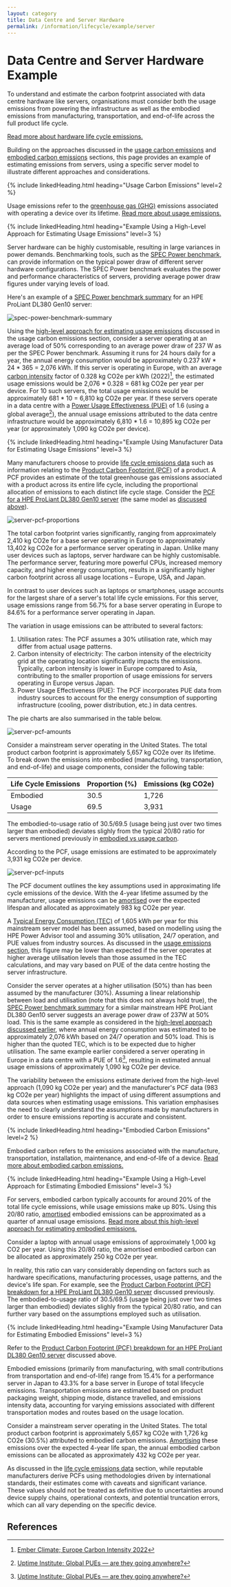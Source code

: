 ```yaml
---
layout: category
title: Data Centre and Server Hardware
permalink: /information/lifecycle/example/server
---
```


# Data Centre and Server Hardware Example

To understand and estimate the carbon footprint associated with data centre hardware like servers, organisations must consider both the usage emissions from powering the infrastructure as well as the embodied emissions from manufacturing, transportation, and end-of-life across the full product life cycle.

[Read more about hardware life cycle emissions.](../../lifecycle)

Building on the approaches discussed in the [usage carbon emissions](../usage) and [embodied carbon emissions](../embodied) sections, this page provides an example of estimating emissions from servers, using a specific server model to illustrate different approaches and considerations.

{% include linkedHeading.html heading="Usage Carbon Emissions" level=2 %}

Usage emissions refer to the [greenhouse gas (GHG)](/glossary#greenhouse-gases-ghgs) emissions associated with operating a device over its lifetime. [Read more about usage emissions.](../usage)

{% include linkedHeading.html heading="Example Using a High-Level Approach for Estimating Usage Emissions" level=3 %}

Server hardware can be highly customisable, resulting in large variances in power demands. Benchmarking tools, such as the [SPEC Power benchmark](/resources#spec-power-benchmark), can provide information on the typical power draw of different server hardware configurations. The SPEC Power benchmark evaluates the power and performance characteristics of servers, providing average power draw figures under varying levels of load. 

Here's an example of a [SPEC Power benchmark summary](https://www.spec.org/power_ssj2008/results/res2018q3/power_ssj2008-20180828-00850.html) for an HPE ProLiant DL380 Gen10 server:

![spec-power-benchmark-summary](/assets/images/spec-power-benchmark-summary.PNG)

Using the [high-level approach for estimating usage emissions](../usage#a-high-level-approach-for-estimating-usage-emissions) discussed in the usage carbon emissions section, consider a server operating at an average load of 50% corresponding to an average power draw of 237 W as per the SPEC Power benchmark. Assuming it runs for 24 hours daily for a year, the annual energy consumption would be approximately 0.237 kW * 24 * 365 = 2,076 kWh. If this server is operating in Europe, with an average [carbon intensity](/glossary#carbon-intensity) factor of 0.328 kg CO2e per kWh (2022)[^ember], the estimated usage emissions would be 2,076 * 0.328 = 681 kg CO2e per year per device. For 10 such servers, the total usage emissions would be approximately 681 * 10 = 6,810 kg CO2e per year. If these servers operate in a data centre with a [Power Usage Effectiveness (PUE)](/glossary#power-usage-effectiveness-pue) of 1.6 (using a global average[^pue]), the annual usage emissions attributed to the data centre infrastructure would be approximately 6,810 * 1.6 = 10,895 kg CO2e per year (or approximately 1,090 kg CO2e per device).

{% include linkedHeading.html heading="Example Using Manufacturer Data for Estimating Usage Emissions" level=3 %}

Many manufacturers choose to provide [life cycle emissions data](../../lifecycle#life-cycle-emissions-data) such as information relating to the [Product Carbon Footprint (PCF)](/glossary#product-carbon-footprint-pcf) of a product. A PCF provides an estimate of the total greenhouse gas emissions associated with a product across its entire life cycle, including the proportional allocation of emissions to each distinct life cycle stage. Consider the [PCF for a HPE ProLiant DL380 Gen10 server](https://www.hpe.com/psnow/doc/a50004545enw) (the same model as [discussed above](#example-using-a-high-level-approach-for-estimating-usage-emissions)). 

![server-pcf-proportions](/assets/images/server-pcf-proportions.PNG)

The total carbon footprint varies significantly, ranging from approximately 2,410 kg CO2e for a base server operating in Europe to approximately 13,402 kg CO2e for a performance server operating in Japan. Unlike many user devices such as laptops, server hardware can be highly customisable. The performance server, featuring more powerful CPUs, increased memory capacity, and higher energy consumption, results in a significantly higher carbon footprint across all usage locations – Europe, USA, and Japan. 

In contrast to user devices such as laptops or smartphones, usage accounts for the largest share of a server's total life cycle emissions. For this server, usage emissions range from 56.7% for a base server operating in Europe to 84.6% for a performance server operating in Japan. 

The variation in usage emissions can be attributed to several factors:
1. Utilisation rates: The PCF assumes a 30% utilisation rate, which may differ from actual usage patterns.
2. Carbon intensity of electricity: The carbon intensity of the electricity grid at the operating location significantly impacts the emissions. Typically, carbon intensity is lower in Europe compared to Asia, contributing to the smaller proportion of usage emissions for servers operating in Europe versus Japan.
3. Power Usage Effectiveness (PUE): The PCF incorporates PUE data from industry sources to account for the energy consumption of supporting infrastructure (cooling, power distribution, etc.) in data centres.

The pie charts are also summarised in the table below. 

![server-pcf-amounts](/assets/images/server-pcf-amounts.PNG)

Consider a mainstream server operating in the United States. The total product carbon footprint is approximately 5,657 kg CO2e over its lifetime. To break down the emissions into embodied (manufacturing, transportation, and end-of-life) and usage components, consider the following table:

| Life Cycle Emissions | Proportion (%) | Emissions (kg CO2e) |
|-----|-----|-----|
| Embodied | 30.5 | 1,726 |
| Usage | 69.5 | 3,931 |

The embodied-to-usage ratio of 30.5/69.5 (usage being just over two times larger than embodied) deviates slighly from the typical 20/80 ratio for servers mentioned previously in [embodied vs usage carbon](../../lifecycle#embodied-vs-usage-carbon). 

According to the PCF, usage emissions are estimated to be approximately 3,931 kg CO2e per device. 

![server-pcf-inputs](/assets/images/server-pcf-inputs.PNG)

The PCF document outlines the key assumptions used in approximating life cycle emissions of the device. With the 4-year lifetime assumed by the manufacturer, usage emissions can be [amortised](/glossary#amortisation) over the expected lifespan and allocated as approximately 983 kg CO2e per year. 

A [Typical Energy Consumption (TEC)](/glossary#typical-energy-consumption-tec) of 1,605 kWh per year for this mainstream server model has been assumed, based on modelling using the HPE Power Advisor tool and assuming 30% utilisation, 24/7 operation, and PUE values from industry sources. As discussed in the [usage emissions section](../usage#typical-energy-consumption-tec), this figure may be lower than expected if the server operates at higher average utilisation levels than those assumed in the TEC calculations, and may vary based on PUE of the data centre hosting the server infrastructure. 

Consider the server operates at a higher utilisation (50%) than has been assumed by the manufacturer (30%). Assuming a linear relationship between load and utilisation (note that this does not always hold true), the [SPEC Power benchmark summary](https://www.spec.org/power_ssj2008/results/res2018q3/power_ssj2008-20180828-00850.html) for a similar mainstream HPE ProLiant DL380 Gen10 server suggests an average power draw of 237W at 50% load. This is the same example as considered in the [high-level approach discussed earlier](#example-using-a-high-level-approach-for-estimating-usage-emissions), where annual energy consumption was estimated to be approximately 2,076 kWh based on 24/7 operation and 50% load. This is higher than the quoted TEC, which is to be expected due to higher utilisation. The same example earlier considered a server operating in Europe in a data centre with a PUE of 1.6[^pue], resulting in estimated annual usage emissions of approximately 1,090 kg CO2e per device. 

The variability between the emissions estimate derived from the high-level approach (1,090 kg CO2e per year) and the manufacturer's PCF data (983 kg CO2e per year) highlights the impact of using different assumptions and data sources when estimating usage emissions. This variation emphasises the need to clearly understand the assumptions made by manufacturers in order to ensure emissions reporting is accurate and consistent.

{% include linkedHeading.html heading="Embodied Carbon Emissions" level=2 %}

Embodied carbon refers to the emissions associated with the manufacture, transportation, installation, maintenance, and end-of-life of a device. [Read more about embodied carbon emissions.](../embodied)

{% include linkedHeading.html heading="Example Using a High-Level Approach for Estimating Embodied Emissions" level=3 %}

For servers, embodied carbon typically accounts for around 20% of the total life cycle emissions, while usage emissions make up 80%. Using this 20/80 ratio, [amortised](/glossary#amortisation) embodied emissions can be approximated as a quarter of annual usage emissions.  [Read more about this high-level approach for estimating embodied emissions.](../embodied#a-high-level-approach-for-estimating-embodied-emissions)

Consider a laptop with annual usage emissions of approximately 1,000 kg CO2 per year. Using this 20/80 ratio, the amortised embodied carbon can be allocated as approximately 250 kg CO2e per year. 

In reality, this ratio can vary considerably depending on factors such as hardware specifications, manufacturing processes, usage patterns, and the device's life span. For example, see the [Product Carbon Footprint (PCF) breakdown for a HPE ProLiant DL380 Gen10 server](#example-using-manufacturer-data-for-estimating-usage-emissions) discussed previously. The embodied-to-usage ratio of 30.5/69.5 (usage being just over two times larger than embodied) deviates slighly from the typical 20/80 ratio, and can further vary based on the assumptions employed such as utilisation.

{% include linkedHeading.html heading="Example Using Manufacturer Data for Estimating Embodied Emissions" level=3 %}

Refer to the [Product Carbon Footprint (PCF) breakdown for an HPE ProLiant DL380 Gen10 server](#example-using-manufacturer-data-for-estimating-usage-emissions) discussed above. 

Embodied emissions (primarily from manufacturing, with small contributions from transportation and end-of-life) range from 15.4% for a performance server in Japan to 43.3% for a base server in Europe of total lifecycle emissions. Transportation emissions are estimated based on product packaging weight, shipping mode, distance travelled, and emissions intensity data, accounting for varying emissions associated with different transportation modes and routes based on the usage location.

Consider a mainstream server operating in the United States. The total product carbon footprint is approximately 5,657 kg CO2e with 1,726 kg CO2e (30.5%) attributed to embodied carbon emissions. [Amortising](/glossary#amortisation) these emissions over the expected 4-year life span, the annual embodied carbon emissions can be allocated as approximately 432 kg CO2e per year.

As discussed in the [life cycle emissions data](../../lifecycle#life-cycle-emissions-data) section, while reputable manufacturers derive PCFs using methodologies driven by international standards, their estimates come with caveats and significant variance. These values should not be treated as definitive due to uncertainties around device supply chains, operational contexts, and potential truncation errors, which can all vary depending on the specific device. 

## References

[^ember]:[Ember Climate; Europe Carbon Intensity 2022](https://ember-climate.org/countries-and-regions/regions/europe/)
[^pue]:[Uptime Institute; Global PUEs — are they going anywhere?](https://journal.uptimeinstitute.com/global-pues-are-they-going-anywhere/)